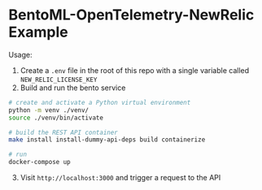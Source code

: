 # BentoML-OpenTelemetry-NewRelic Example

Usage:

1. Create a `.env` file in the root of this repo with a single variable called `NEW_RELIC_LICENSE_KEY`
2. Build and run the bento service

```bash
# create and activate a Python virtual environment
python -m venv ./venv/
source ./venv/bin/activate

# build the REST API container
make install install-dummy-api-deps build containerize

# run
docker-compose up
```

3. Visit `http://localhost:3000` and trigger a request to the API